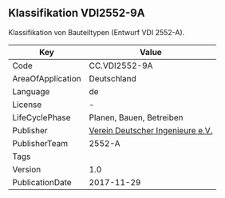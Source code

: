 ## Klassifikation VDI2552-9A
Klassifikation von Bauteiltypen (Entwurf VDI 2552-A).

Key | Value |
--|--|
Code | CC.VDI2552-9A |  
AreaOfApplication | Deutschland |  
Language | de |  
License | - |  
LifeCyclePhase | Planen, Bauen, Betreiben |  
Publisher | [Verein Deutscher Ingenieure e.V.](http://www.btga.de) |  
PublisherTeam | 2552-A |  
Tags |  |  
Version | 1.0 |  
PublicationDate | 2017-11-29 |  
